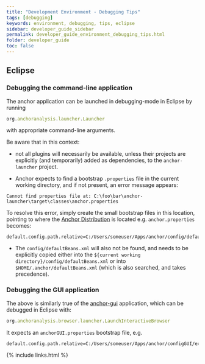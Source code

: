 ```yaml
---
title: "Development Environment - Debugging Tips"
tags: [debugging]
keywords: environment, debugging, tips, eclipse
sidebar: developer_guide_sidebar
permalink: developer_guide_environment_debugging_tips.html
folder: developer_guide
toc: false
---
```


## Eclipse

### Debugging the command-line application

The anchor application can be launched in debugging-mode in Eclipse by running

```javascript
org.anchoranalysis.launcher.Launcher
```

with appropriate command-line arguments.

Be aware that in this context:

- not all plugins will necessarily be available, unless their projects are explicitly (and temporarily) added as dependencies, to the `anchor-launcher` project.

- Anchor expects to find a bootstrap `.properties` file in the current working directory, and if not present, an error message appears:

```none
Cannot find properties file at: C:\foo\bar\anchor-launcher\target\classes\anchor.properties
```

To resolve this error, simply create the small bootstrap files in this location, pointing to where the [Anchor Distribution](/developer_guide_anchor_distribution.html) is located e.g. `anchor.properties` becomes:

```none
default.config.path.relative=C:/Users/someuser/Apps/anchor/config/defaultExperiment.xml
```

- The `config/defaultBeans.xml` will also not be found, and needs to be explicitly copied either into the `${current working directory}/config/defaultBeans.xml` or into `$HOME/.anchor/defaultBeans.xml` (which is also searched, and takes precedence).

### Debugging the GUI application

The above is similarly true of the [anchor-gui](developer_guide_repositories_anchor_gui.html) application, which can be debugged in Eclipse with:

```javascript
org.anchoranalysis.browser.launcher.LaunchInteractiveBrowser
```

It expects an `anchorGUI.properties` bootstrap file, e.g.

```none
default.config.path.relative=C:/Users/someuser/Apps/anchor/configGUI/experiment.xml
```

{% include links.html %}